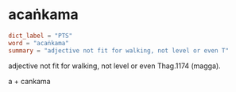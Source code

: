 # acaṅkama

``` toml
dict_label = "PTS"
word = "acaṅkama"
summary = "adjective not fit for walking, not level or even T"
```

adjective not fit for walking, not level or even Thag.1174 (magga).

a \+ cankama

